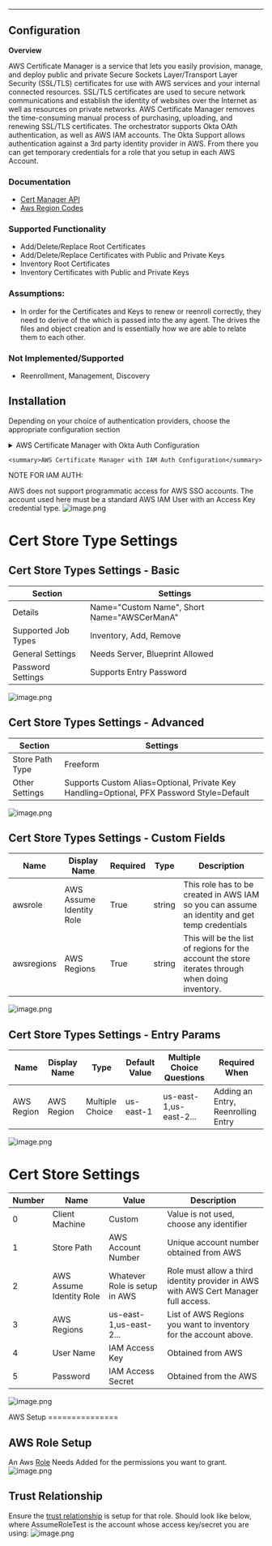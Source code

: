*** 
## **Configuration**

**Overview**

AWS Certificate Manager is a service that lets you easily provision, manage, and deploy public and private Secure Sockets Layer/Transport Layer Security (SSL/TLS) certificates for use with AWS services and your internal connected resources. SSL/TLS certificates are used to secure network communications and establish the identity of websites over the Internet as well as resources on private networks. AWS Certificate Manager removes the time-consuming manual process of purchasing, uploading, and renewing SSL/TLS certificates.  The orchestrator supports Okta OAth authentication, as well as AWS IAM accounts. The Okta Support allows authentication against a 3rd party identity provider in AWS.  From there you can get temporary credentials for a role that you setup in each AWS Account. 

### Documentation

- [Cert Manager API](https://docs.aws.amazon.com/acm/latest/userguide/sdk.html)
- [Aws Region Codes](https://docs.aws.amazon.com/AmazonRDS/latest/UserGuide/Concepts.RegionsAndAvailabilityZones.html)

### Supported Functionality
- Add/Delete/Replace Root Certificates
- Add/Delete/Replace Certificates with Public and Private Keys
- Inventory Root Certificates
- Inventory Certificates with Public and Private Keys

### Assumptions:
- In order for the Certificates and Keys to renew or reenroll correctly, they need to derive of the <alias> which is passed into the any agent.  The <alias> drives the files and object creation and is essentially how we are able to relate them to each other.

### Not Implemented/Supported
- Reenrollment, Management, Discovery

## **Installation**
Depending on your choice of authentication providers, choose the appropriate configuration section
<details>
<summary>AWS Certificate Manager with Okta Auth Configuration</summary>

### AWS Setup
1. A 3rd party [identity provider](https://docs.aws.amazon.com/IAM/latest/UserGuide/id_roles_providers_create_oidc.html) similar to [this](/Images/AWSIdentityProvider.gif) needs to be setup in AWS for each account.
2. An Aws [Role](https://docs.aws.amazon.com/IAM/latest/UserGuide/id_roles_create_for-user.html) similar to [this](/Images/AWSRole1.gif) needs Added for each AWS account.
3. Ensure the [trust relationship](https://docs.aws.amazon.com/directoryservice/latest/admin-guide/edit_trust.html) is setup for that role.  Should  look like [this](/Images/AWSRole2.gif).

### OKTA Setup
1. Ensure your Authorization Server Is Setup in OKTA.  Here is a [sample](/Images/OktaSampleAuthorizationServer.gif).
2. Ensure the appropriate scopes are setup in Okta.  Here is a [sample](/Images/OktaSampleAuthorizationServer-scopes.gif).
3. Setup an Okta App with similar settings to [this](/Images/OktaApp1.gif) and [this](/Images/OktaApp2.gif).


<details>
<summary>Cert Store Type and Cert Store Setup</summary>
## Cert Store Type Settings

Cert Store Types Settings - Basic
---------------
| Section | Settings |
| ----------- | ----------- |
| Details | Name="Custom Name", Short Name="AWSCerManO" |
| Supported Job Types | Inventory, Add, Remove |
| General Settings | Needs Server, Blueprint Allowed |
| Password Settings | Supports Entry Password |

![image.png](/Images/CertStoreType-Basic-Okta.gif)

Cert Store Types Settings - Advanced
---------------
| Section | Settings |
| ----------- | ----------- |
| Store Path Type | Freeform |
| Other Settings | Supports Custom Alias=Optional, Private Key Handling=Optional, PFX Password Style=Default|

![image.png](/Images/CertStoreType-Advanced.gif)

Cert Store Types Settings - Custom Fields
---------------
| Name | Display Name | Required | Type | Description |
| ----------- | ----------- | ----------- | ----------- | ----------- |
| scope | Okta OAuth Scope | True| string | This is the OAuth Scope needed for Okta OAuth
| grant_type | Okta OAuth Grant Type | True | string | In OAuth 2.0, the term “grant type” refers to the way an application gets an access token
| awsrole | AWS Assume Identity Role | True | string | This role has to be created in AWS IAM so you can assume an identity and get temp credentials
| awsregions | AWS Regions | True | string | This will be the list of regions for the account the store iterates through when doing inventory.

![image.png](/Images/CertStoreType-CustomFields-Okta.gif)

Cert Store Types Settings - Entry Params
---------------
| Name | Display Name | Type | Default Value | Multiple Choice Questions | Required When |
| ----------- | ----------- | ----------- | ----------- | ----------- | ----------- |
| AWS Region | AWS Region | Multiple Choice | us-east-1 | us-east-1,us-east-2... | Adding an Entry, Reenrolling Entry |

![image.png](/Images/CertStoreType-EntryParams.gif)

Cert Store Settings
===============
| Number | Name | Value | Description |
| ----------- | ----------- | ----------- | ----------- |
| 0 | Client Machine | URL for Okta Application | This is the application setup in Okta with Key and Secret |
| 0 | User Name | Okta Key | Obtained from the Okta application |
| 0 | Password | Okta Secret | Obtained from the Okta application |
| 1 | Store Path | AWS Account Number | Unique account number obtained from AWS |
| 2 | Okta OAuth Scope | Look in Okta Setup for Scope | OAuth scope setup in the Okta Application |
| 3 | Okta OAuth Grant Type | client_credentials | This may vary depending on Okta setup but will most likely be this value. |
| 4 | AWS Assume Identity Role | Whatever Role is setup in AWS | Role must allow a third identity provider in AWS with AWS Cert Manager full access. |
| 5 | AWS Regions | us-east-1,us-east-2... | List of AWS Regions you want to inventory for the account above. |
| 6 | Store Password | No Password Needed for this | Set to no password needed. |

![image.png](/Images/CertStore2.gif)

</details>
</details>



	<summary>AWS Certificate Manager with IAM Auth Configuration</summary>
NOTE FOR IAM AUTH:

AWS does not support programmatic access for AWS SSO accounts. The account used here must be a standard AWS IAM User with an Access Key credential type.
![image.png](/Images/UserAccount.gif)


Cert Store Type Settings
===============

Cert Store Types Settings - Basic
---------------
| Section | Settings |
| ----------- | ----------- |
| Details | Name="Custom Name", Short Name="AWSCerManA" |
| Supported Job Types | Inventory, Add, Remove |
| General Settings | Needs Server, Blueprint Allowed |
| Password Settings | Supports Entry Password |

![image.png](/Images/CertStoreType-Basic-IAM.gif)

Cert Store Types Settings - Advanced
---------------
| Section | Settings |
| ----------- | ----------- |
| Store Path Type | Freeform |
| Other Settings | Supports Custom Alias=Optional, Private Key Handling=Optional, PFX Password Style=Default|

![image.png](/Images/CertStoreType-Advanced.gif)

Cert Store Types Settings - Custom Fields
---------------
| Name | Display Name | Required | Type | Description |
| ----------- | ----------- | ----------- | ----------- | ----------- |
| awsrole | AWS Assume Identity Role | True | string | This role has to be created in AWS IAM so you can assume an identity and get temp credentials
| awsregions | AWS Regions | True | string | This will be the list of regions for the account the store iterates through when doing inventory.

![image.png](/Images/CertStoreType-CustomFields-IAM.gif)

Cert Store Types Settings - Entry Params
---------------
| Name | Display Name | Type | Default Value | Multiple Choice Questions | Required When |
| ----------- | ----------- | ----------- | ----------- | ----------- | ----------- |
| AWS Region | AWS Region | Multiple Choice | us-east-1 | us-east-1,us-east-2... | Adding an Entry, Reenrolling Entry |

![image.png](/Images/CertStoreType-EntryParams.gif)

Cert Store Settings
===============
| Number | Name | Value | Description |
| ----------- | ----------- | ----------- | ----------- |
| 0 | Client Machine | Custom | Value is not used, choose any identifier |
| 1 | Store Path | AWS Account Number | Unique account number obtained from AWS |
| 2 | AWS Assume Identity Role | Whatever Role is setup in AWS | Role must allow a third identity provider in AWS with AWS Cert Manager full access. |
| 3 | AWS Regions | us-east-1,us-east-2... | List of AWS Regions you want to inventory for the account above. |
| 4 | User Name | IAM Access Key | Obtained from AWS |
| 5 | Password | IAM Access Secret | Obtained from the AWS |

![image.png](/Images/CertStore-IAM.gif)

</details>
AWS Setup
===============

AWS Role Setup
---------------
An Aws [Role](https://docs.aws.amazon.com/IAM/latest/UserGuide/id_roles_create_for-user.html) Needs Added for the permissions you want to grant.
![image.png](/Images/AWSRole1.gif)

Trust Relationship
---------------
Ensure the [trust relationship](https://docs.aws.amazon.com/directoryservice/latest/admin-guide/edit_trust.html) is setup for that role.  Should  look like below, where AssumeRoleTest is the account whose access key/secret you are using:
![image.png](/Images/AssumeRoleTrust.gif)